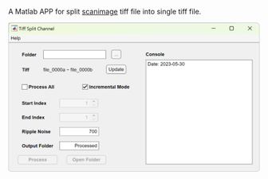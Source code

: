 
A Matlab APP for split [scanimage](https://docs.scanimage.org/) tiff file into single tiff file.

![image](+assets//preview.png)


